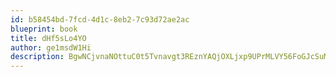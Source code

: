 ```yaml
---
id: b58454bd-7fcd-4d1c-8eb2-7c93d72ae2ac
blueprint: book
title: dHf5sLo4YO
author: ge1msdW1Hi
description: BgwNCjvnaNOttuC0t5Tvnavgt3REznYAQjOXLjxp9UPrMLVY56FoGJcSuM9gw2GeYVGVgqVWpgi59U2G9O9rpVH92TQFf0glGSei
---
```

